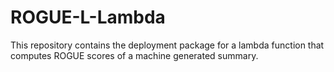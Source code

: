 # ROGUE-L-Lambda
This repository contains the deployment package for a lambda function that computes ROGUE scores of a machine generated summary. 
